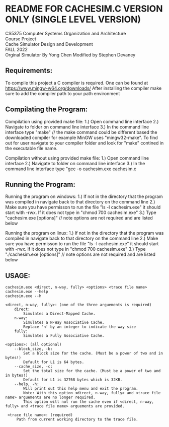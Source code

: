 # README FOR CACHESIM.C VERSION ONLY (SINGLE LEVEL VERSION)
CS5375 Computer Systems Organization and Architecture <br>
Course Project<br>
Cache Simulator Design and Development<br>
FALL 2022<br>
Orginal Simulator By Yong Chen Modified by Stephen Devaney<br>


## Requirements:
To compile this project a C compiler is required. One can be found at https://www.mingw-w64.org/downloads/
After installing the compiler make sure to add the compiler path to your path environment


## Compilating the Program:
Compilation using provided make file:
1.) Open command line interface
2.) Navigate to folder on command line interface
3.) In the command line interface type "make"  // the make command could be different based the downloaded compiler for example MinGW uses "mingw32-make". To find out for user navigate to your compiler folder and look for "make" contined in the executable file name.

Compilation without using provided make file:
1.) Open command line interface
2.) Navigate to folder on command line interface
3.) In the command line interface type "gcc -o cachesim.exe cachesim.c


## Running the Program:
Running the program on windows:
1.) If not in the directory that the program was compiled in navigate back to that directory on the command line
2.) Make sure you have permisson to run the file "ls -l cachesim.exe" it should start with -rwx. If it does not type in "chmod 700 cachesim.exe"
3.) Type "cachesim.exe [options]"  // note options are not required and are listed below

Running the program on linux:
1.) If not in the directory that the program was compiled in navigate back to that directory on the command line
2.) Make sure you have permisson to run the file "ls -l cachesim.exe" it should start with -rwx. If it does not type in "chmod 700 cachesim.exe"
3.) Type "./cachesim.exe [options]"  // note options are not required and are listed below


## USAGE:
    cachesim.exe <direct, n-way, fully> <options> <trace file name>
    cachesim.exe --help
    cachesim.exe --h

    <direct, n-way, fully>: (one of the three arguements is required)
        direct:
            Simulates a Direct-Mapped Cache.
        n-way:
            Simulates a N-Way Associative Cache.
            Replace 'n' by an integer to indicate the way size
        fully:
            Simulates a Fully Associative Cache.

    <options>: (all optional)
        --block_size, -b:
            Set a block size for the cache. (Must be a power of two and in bytes!)
            Default for L1 is 64 bytes.
        --cache_size, -c:
            Set the total size for the cache. (Must be a power of two and in bytes!)
            Default for L1 is 32768 bytes which is 32KB.
        --help, -h:
            Will print out this help menu and exit the program.
            Note: With this option <direct, n-way, fully> and <trace file name> arguements are no longer required.
            This option will not run the cache even if <direct, n-way, fully> and <trace file name> arguements are provided.

     <trace file name>: (required)
         Path from current working directory to the trace file.
